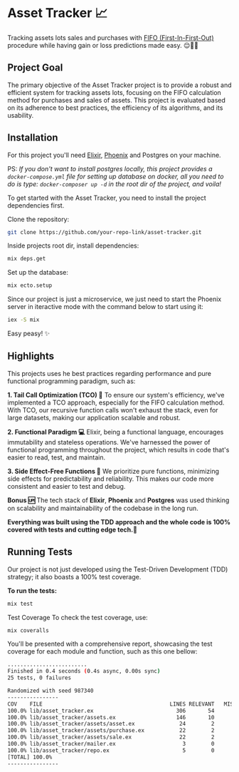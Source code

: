 # Asset Tracker 📈

Tracking assets lots sales and purchases with [FIFO (First-In-First-Out)](https://en.wikipedia.org/wiki/FIFO_and_LIFO_accounting#FIFO_principle) procedure while having gain or loss predictions made easy. 😌👌🏻

## Project Goal

The primary objective of the Asset Tracker project is to provide a robust and efficient system for tracking assets lots, focusing on the FIFO calculation method for purchases and sales of assets. This project is evaluated based on its adherence to best practices, the efficiency of its algorithms, and its usability.

## Installation

For this project you'll need [Elixir](https://elixir-lang.org/install.html), [Phoenix](https://www.phoenixframework.org/) and Postgres on your machine.

PS: *If you don't want to install postgres locally, this project provides a `docker-compose.yml` file for setting up database on docker, all you need to do is type: `docker-composer up -d` in the root dir of the project, and voila!*

To get started with the Asset Tracker, you need to install the project dependencies first.

Clone the repository:

``` bash
git clone https://github.com/your-repo-link/asset-tracker.git
```

Inside projects root dir, install dependencies:

``` bash
mix deps.get
```

Set up the database:

``` bash
mix ecto.setup
````

Since our project is just a microservice, we just need to start the Phoenix server in iteractive mode with the command below to start using it:

``` bash
iex -S mix
```

Easy peasy! ✨

## Highlights

This projects uses he best practices regarding performance and pure functional programming paradigm, such as:

**1. Tail Call Optimization (TCO) 🚀**
To ensure our system's efficiency, we've implemented a TCO approach, especially for the FIFO calculation method. With TCO, our recursive function calls won't exhaust the stack, even for large datasets, making our application scalable and robust.

**2. Functional Paradigm 💻**
Elixir, being a functional language, encourages immutability and stateless operations. We've harnessed the power of functional programming throughout the project, which results in code that's easier to read, test, and maintain.

**3. Side Effect-Free Functions 💊**
We prioritize pure functions, minimizing side effects for predictability and reliability. This makes our code more consistent and easier to test and debug.

**Bonus 🆙**
The tech stack of **Elixir**, **Phoenix** and **Postgres** was used thinking on scalability and maintainability of the codebase in the long run.

**Everything was built using the **TDD** approach and the whole code is 100% covered with tests and cutting edge tech.🔪**

## Running Tests

Our project is not just developed using the Test-Driven Development (TDD) strategy; it also boasts a 100% test coverage.

**To run the tests:**

``` bash
mix test
```

Test Coverage
To check the test coverage, use:

``` bash
mix coveralls
```

You'll be presented with a comprehensive report, showcasing the test coverage for each module and function, such as this one bellow:

```bash
.........................
Finished in 0.4 seconds (0.4s async, 0.00s sync)
25 tests, 0 failures

Randomized with seed 987340
----------------
COV    FILE                                        LINES RELEVANT   MISSED
100.0% lib/asset_tracker.ex                          306       54        0
100.0% lib/asset_tracker/assets.ex                   146       10        0
100.0% lib/asset_tracker/assets/asset.ex              24        2        0
100.0% lib/asset_tracker/assets/purchase.ex           22        2        0
100.0% lib/asset_tracker/assets/sale.ex               22        2        0
100.0% lib/asset_tracker/mailer.ex                     3        0        0
100.0% lib/asset_tracker/repo.ex                       5        0        0
[TOTAL] 100.0%
----------------
```
